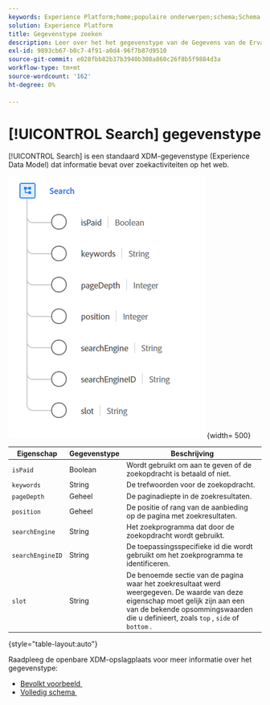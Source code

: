 ```yaml
---
keywords: Experience Platform;home;populaire onderwerpen;schema;Schema;XDM;velden;schema's;Schema's;search;datatype;data-type;data-type;
solution: Experience Platform
title: Gegevenstype zoeken
description: Leer over het het gegevenstype van de Gegevens van de Ervaring van het Onderzoek Model (XDM).
exl-id: 9893cb67-b0c7-4f91-a0d4-96f7b87d9510
source-git-commit: e028fbb82b37b3940b308a860c26f8b5f9884d3a
workflow-type: tm+mt
source-wordcount: '162'
ht-degree: 0%

---
```


# [!UICONTROL Search] gegevenstype

[!UICONTROL Search] is een standaard XDM-gegevenstype (Experience Data Model) dat informatie bevat over zoekactiviteiten op het web.

![&#x200B; onderzoeksbeeld &#x200B;](../images/data-types/search.PNG) {width= 500}

| Eigenschap | Gegevenstype | Beschrijving |
| --- | --- | --- |
| `isPaid` | Boolean | Wordt gebruikt om aan te geven of de zoekopdracht is betaald of niet. |
| `keywords` | String | De trefwoorden voor de zoekopdracht. |
| `pageDepth` | Geheel | De paginadiepte in de zoekresultaten. |
| `position` | Geheel | De positie of rang van de aanbieding op de pagina met zoekresultaten. |
| `searchEngine` | String | Het zoekprogramma dat door de zoekopdracht wordt gebruikt. |
| `searchEngineID` | String | De toepassingsspecifieke id die wordt gebruikt om het zoekprogramma te identificeren. |
| `slot` | String | De benoemde sectie van de pagina waar het zoekresultaat werd weergegeven. De waarde van deze eigenschap moet gelijk zijn aan een van de bekende opsommingswaarden die u definieert, zoals `top` , `side` of `bottom` . |

{style="table-layout:auto"}

Raadpleeg de openbare XDM-opslagplaats voor meer informatie over het gegevenstype:

* [&#x200B; Bevolkt voorbeeld &#x200B;](https://github.com/adobe/xdm/blob/master/components/datatypes/search.example.1.json)
* [&#x200B; Volledig schema &#x200B;](https://github.com/adobe/xdm/blob/master/components/datatypes/search.schema.json)
